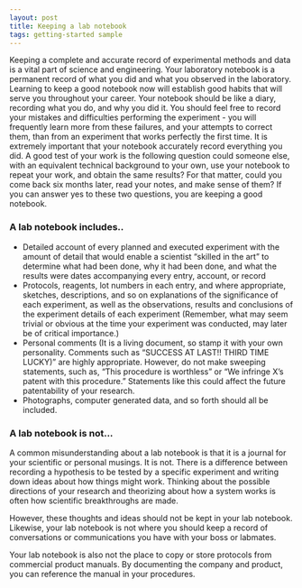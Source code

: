 ```yaml
---
layout: post
title: Keeping a lab notebook
tags: getting-started sample
---
```

Keeping a complete and accurate record of experimental methods and data is a vital part of
science and engineering. Your laboratory notebook is a permanent record of what you did and
what you observed in the laboratory. Learning to keep a good notebook now will establish good
habits that will serve you throughout your career. Your notebook should be like a diary,
recording what you do, and why you did it. You should feel free to record your mistakes and
difficulties performing the experiment - you will frequently learn more from these failures, and
your attempts to correct them, than from an experiment that works perfectly the first time. It is
extremely important that your notebook accurately record everything you did. A good test of
your work is the following question could someone else, with an equivalent technical
background to your own, use your notebook to repeat your work, and obtain the same results?
For that matter, could you come back six months later, read your notes, and make sense of
them? If you can answer yes to these two questions, you are keeping a good notebook. 

### A lab notebook includes.. 

* Detailed account of every planned and executed experiment with the amount of detail that would enable a scientist “skilled in the art” to determine what had been done, why it had been done, and what the results were dates accompanying every entry, account, or record
* Protocols, reagents, lot numbers in each entry, and where appropriate, sketches, descriptions, and so on
explanations of the significance of each experiment, as well as the observations, results and conclusions of the experiment
details of each experiment (Remember, what may seem trivial or obvious at the time your experiment was conducted, may later be of critical importance.)
* Personal comments (It is a living document, so stamp it with your own personality. Comments such as “SUCCESS AT LAST!! THIRD TIME LUCKY)” are highly appropriate. However, do not make sweeping statements, such as, “This procedure is worthless” or “We infringe X’s patent with this procedure.” Statements like this could affect the future patentability of your research.
* Photographs, computer generated data, and so forth should all be included.

### A lab notebook is not...

A common misunderstanding about a lab notebook is that it is a journal for your
scientific or personal musings. It is not. There is a difference between recording a
hypothesis to be tested by a specific experiment and writing down ideas about how
things might work. Thinking about the possible directions of your research and
theorizing about how a system works is often how scientific breakthroughs are made.

However, these thoughts and ideas should not be kept in your lab notebook. Likewise,
your lab notebook is not where you should keep a record of conversations or
communications you have with your boss or labmates.

Your lab notebook is also not the place to copy or store protocols from commercial
product manuals. By documenting the company and product, you can reference the
manual in your procedures. 



